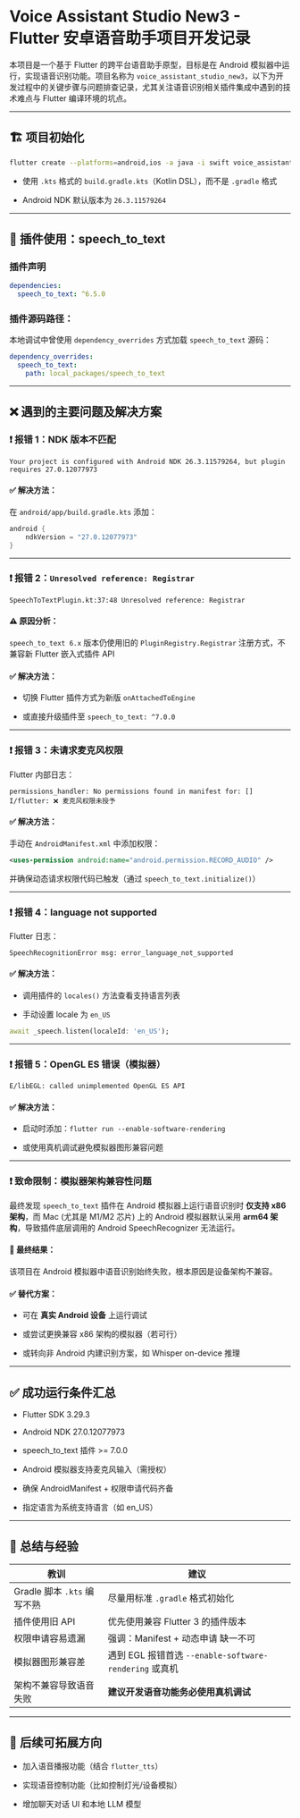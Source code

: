 # Voice Assistant Studio New3 - Flutter 安卓语音助手项目开发记录

本项目是一个基于 Flutter 的跨平台语音助手原型，目标是在 Android 模拟器中运行，实现语音识别功能。项目名称为 `voice_assistant_studio_new3`，以下为开发过程中的关键步骤与问题排查记录，尤其关注语音识别相关插件集成中遇到的技术难点与 Flutter 编译环境的坑点。

---

## 🏗️ 项目初始化

```bash
flutter create --platforms=android,ios -a java -i swift voice_assistant_studio_new3
```

- 使用 `.kts` 格式的 `build.gradle.kts`（Kotlin DSL），而不是 `.gradle` 格式
    
- Android NDK 默认版本为 `26.3.11579264`
    

---

## 🎤 插件使用：speech_to_text

### 插件声明

```yaml
dependencies:
  speech_to_text: ^6.5.0
```

### 插件源码路径：

本地调试中曾使用 `dependency_overrides` 方式加载 `speech_to_text` 源码：

```yaml
dependency_overrides:
  speech_to_text:
    path: local_packages/speech_to_text
```

---

## ❌ 遇到的主要问题及解决方案

### ❗ 报错 1：NDK 版本不匹配

```
Your project is configured with Android NDK 26.3.11579264, but plugin requires 27.0.12077973
```

#### ✅ 解决方法：

在 `android/app/build.gradle.kts` 添加：

```kotlin
android {
    ndkVersion = "27.0.12077973"
}
```

---

### ❗ 报错 2：`Unresolved reference: Registrar`

```
SpeechToTextPlugin.kt:37:48 Unresolved reference: Registrar
```

#### ⚠️ 原因分析：

`speech_to_text 6.x` 版本仍使用旧的 `PluginRegistry.Registrar` 注册方式，不兼容新 Flutter 嵌入式插件 API

#### ✅ 解决方法：

- 切换 Flutter 插件方式为新版 `onAttachedToEngine`
    
- 或直接升级插件至 `speech_to_text: ^7.0.0`
    

---

### ❗ 报错 3：未请求麦克风权限

Flutter 内部日志：

```
permissions_handler: No permissions found in manifest for: []
I/flutter: ❌ 麦克风权限未授予
```

#### ✅ 解决方法：

手动在 `AndroidManifest.xml` 中添加权限：

```xml
<uses-permission android:name="android.permission.RECORD_AUDIO" />
```

并确保动态请求权限代码已触发（通过 `speech_to_text.initialize()`）

---

### ❗ 报错 4：language not supported

Flutter 日志：

```
SpeechRecognitionError msg: error_language_not_supported
```

#### ✅ 解决方法：

- 调用插件的 `locales()` 方法查看支持语言列表
    
- 手动设置 locale 为 `en_US`
    

```dart
await _speech.listen(localeId: 'en_US');
```

---

### ❗ 报错 5：OpenGL ES 错误（模拟器）

```
E/libEGL: called unimplemented OpenGL ES API
```

#### ✅ 解决方法：

- 启动时添加：`flutter run --enable-software-rendering`
    
- 或使用真机调试避免模拟器图形兼容问题
    

---

### ❗ 致命限制：模拟器架构兼容性问题

最终发现 `speech_to_text` 插件在 Android 模拟器上运行语音识别时 **仅支持 x86 架构**，而 Mac (尤其是 M1/M2 芯片) 上的 Android 模拟器默认采用 **arm64 架构**，导致插件底层调用的 Android SpeechRecognizer 无法运行。

#### 🚫 最终结果：

该项目在 Android 模拟器中语音识别始终失败，根本原因是设备架构不兼容。

#### ✅ 替代方案：

- 可在 **真实 Android 设备** 上运行调试
    
- 或尝试更换兼容 x86 架构的模拟器（若可行）
    
- 或转向非 Android 内建识别方案，如 Whisper on-device 推理
    

---

## ✅ 成功运行条件汇总

- Flutter SDK 3.29.3
    
- Android NDK 27.0.12077973
    
- speech_to_text 插件 >= 7.0.0
    
- Android 模拟器支持麦克风输入（需授权）
    
- 确保 AndroidManifest + 权限申请代码齐备
    
- 指定语言为系统支持语言（如 en_US）
    

---

## 🧠 总结与经验

|教训|建议|
|---|---|
|Gradle 脚本 `.kts` 编写不熟|尽量用标准 `.gradle` 格式初始化|
|插件使用旧 API|优先使用兼容 Flutter 3 的插件版本|
|权限申请容易遗漏|强调：Manifest + 动态申请 缺一不可|
|模拟器图形兼容差|遇到 EGL 报错首选 `--enable-software-rendering` 或真机|
|架构不兼容导致语音失败|**建议开发语音功能务必使用真机调试**|

---

## 📌 后续可拓展方向

- 加入语音播报功能（结合 `flutter_tts`）
    
- 实现语音控制功能（比如控制灯光/设备模拟）
    
- 增加聊天对话 UI 和本地 LLM 模型